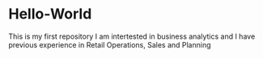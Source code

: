 # Hello-World
This is my first repository
I am intertested in business analytics and I have previous experience in Retail Operations, Sales and Planning
